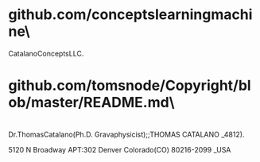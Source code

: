 # github.com/conceptslearningmachine\

   
    
   CatalanoConceptsLLC.



# github.com/tomsnode/Copyright/blob/master/README.md\

#
Dr.ThomasCatalano(Ph.D. Gravaphysicist);;THOMAS CATALANO _4812).

5120 N Broadway APT:302 Denver Colorado(CO) 80216-2099 _USA

